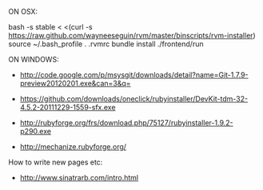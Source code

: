 



ON OSX:

bash -s stable < <(curl -s https://raw.github.com/wayneeseguin/rvm/master/binscripts/rvm-installer)
source ~/.bash_profile
. .rvmrc
bundle install
./frontend/run


ON WINDOWS:

* http://code.google.com/p/msysgit/downloads/detail?name=Git-1.7.9-preview20120201.exe&can=3&q=
* https://github.com/downloads/oneclick/rubyinstaller/DevKit-tdm-32-4.5.2-20111229-1559-sfx.exe
* http://rubyforge.org/frs/download.php/75127/rubyinstaller-1.9.2-p290.exe

* http://mechanize.rubyforge.org/


 How to write new pages etc:

* http://www.sinatrarb.com/intro.html

